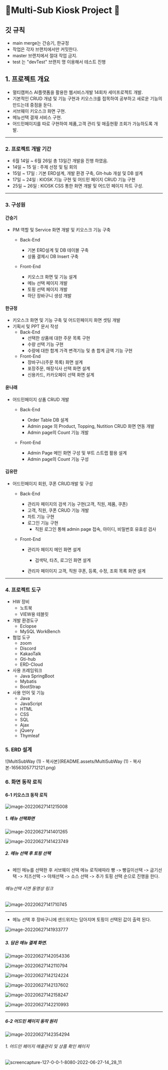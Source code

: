 # 💎Multi-Sub Kiosk Project 💎

## 깃 규칙

- main  merge는 간승기, 한규정 
- 작업은 각자 브랜치에서만 커밋한다.
- master 브랜치에서 절대 작업 금지.
- test 는 "devTest" 브랜치 명 이용해서 테스트 진행





## 1. 프로젝트 개요

- 멀티캠퍼스 AI플랫폼을 활용한 웹서비스개발 14회차 세미프로젝트 개발.
- 기본적인 CRUD 개념 및 기능 구현과 키오스크를 접목하여 공부하고 새로운 기능의 만드는데 중점을 둔다.
- 서브웨이 키오스크 화면 구현.
- 메뉴선택 결재 서비스 구현.
- 어드민페이지를 따로 구현하여 제품,고객 관리 및 매출현황 조회가 가능하도록 개발.



---

### 2. 프로젝트 개발 기간

- 6월 14일 ~ 6월 26일 총 13일간 개발을 진행 하였음.
- 14일 ~ 15 일 : 주제 선정 및 팀 회의
- 15일 ~ 17일 : 기본 ERD설계, 개발 환경 구축, GIt-hub 개설 및 DB 설계
- 17일 ~ 24일 : KIOSK 기능 구현 및 어드민 페이지 CRUD 기능 구현
- 25일 ~ 26일 : KIOSK CSS 통한 화면 개발 및 어드민 페이지 차트 구성.



----

### 3. 구성원

#### 간승기

- PM 역할 및 Service 화면 개발 및 키오스크 기능 구축

  - Back-End
    - 기본 ERD설계 및 DB 테이블 구축
    - 상품 결제시 DB Insert 구축


  - Front-End
    - 키오스크 화면 및 기능 설계
    - 메뉴 선택 페이지 개발
    - 토핑 선택 페이지 개발
    - 하단 장바구니 생성 개발


#### 한규정

- 키오스크 화면 및 기능 구축 및 어드민페이지 화면 셋팅 개발
- 기획서 및 PPT 문서 작성
  - Back-End
    - 선택한 상품에 대한 주문 목록 구현
    - 수량 선택 기능 구현
    - 수량에 대한 합계 가격 변격기능 및 총 합계 금액 기능 구현
  - Front-End
    - 장바구니(주문 목록) 화면 설계
    - 포장주문, 매장식사 선택 화면 설계
    - 신용카드, 카카오페이 선택 화면 설계

#### 윤나래

- 어드민페이지 상품 CRUD 개발
  - Back-End
    - Order Table DB 설계
    - Admin page 의 Product, Topping, Nutition CRUD 화면 연동 개발
    - Admin page의 Count 기능 개발

  - Front-End
    - Admin Page 메인 화면 구성 및 부트 스트랩 활용 설계
    - Admin page의 Count 기능 구성


#### 김유란

- 어드민페이지 회원, 쿠폰 CRUD개발 및 구성
  - Back-End
    - 관리자 페이지의 검색 기능 구현(고객, 직원, 제품, 쿠폰)
    - 고객, 직원, 쿠폰 CRUD 기능 개발
    - 차트 기능 구현
    - 로그인 기능 구현
      - 직원 로그인 통해 admin page 접속, 아이디, 비밀번호 유효성 검사

  - Front-End
    - 관리자 페이지 메인 화면 설계
      - 검색탁, 타츠, 로그인 화면 설계

    - 관리자 페이이지 고객, 직원 쿠폰, 등록, 수정, 조회 목록 화면 설계


---

### 4. 프로젝트 도구

- HW 장비
  - 노트북
  - VIEW용 테블릿 
- 개발 환경도구
  - Eclopse 
  - MySQL WorkBench
- 협업 도구
  - zoom
  - Discord
  - KakaoTalk
  - Gti-hub
  - ERD-Cloud
- 사용 프레임워크
  - Java SpringBoot
  - Mybatis
  - BootStrap
- 사용 언어 및 기능
  - Java
  - JavaScript
  - HTML
  - CSS
  - SQL
  - Ajax
  - jQuery
  - Thymleaf

### 5. ERD 설계

![MultiSubWay (1) - 복사본](README.assets/MultiSubWay (1) - 복사본-16563057712121.png)

### 

### 6. 화면 동작 로직

#### 6-1 키오스크 동작 로직

![image-20220627141215008](README.assets/image-20220627141215008.png)



##### 1. 메뉴 선택화면

![image-20220627141401265](README.assets/image-20220627141401265.png)

![image-20220627141423749](README.assets/image-20220627141423749.png)

##### 2. 메뉴 선택 후 토핑 선택

###### 

- 메인 메뉴를 선택한 후 서브웨이 선택 메뉴 로직에따라 빵 -> 빵길이선택 -> 굽기선택 -> 치즈선택 -> 야채선택 -> 소스 선택 -> 추가 토핑 선택 순으로 진행을 한다.

###### 메뉴선택 시연 동영상 링크 

![image-20220627141710745](README.assets/image-20220627141710745.png)

---

- 메뉴 선택 후 장바구니에 샌드위치는 담아지며 토핑이 선택된 값이 출력 된다.

![image-20220627141933777](README.assets/image-20220627141933777.png)

##### 

#####  

##### 3. 담은 메뉴 결제 화면.

![image-20220627142054336](README.assets/image-20220627142054336.png)

![image-20220627142110794](README.assets/image-20220627142110794.png)

![image-20220627142124224](README.assets/image-20220627142124224.png)

![image-20220627142137602](README.assets/image-20220627142137602.png)

![image-20220627142158247](README.assets/image-20220627142158247.png)

![image-20220627142210993](README.assets/image-20220627142210993.png)



---



#####  6-2 어드민 페이지 동작 원리

![image-20220627142354294](README.assets/image-20220627142354294.png)



###### 1. 어드민 페이지 매출관리 및 상품 확인 페이지

![screencapture-127-0-0-1-8080-2022-06-27-14_28_11](README.assets/screencapture-127-0-0-1-8080-2022-06-27-14_28_11.png)
